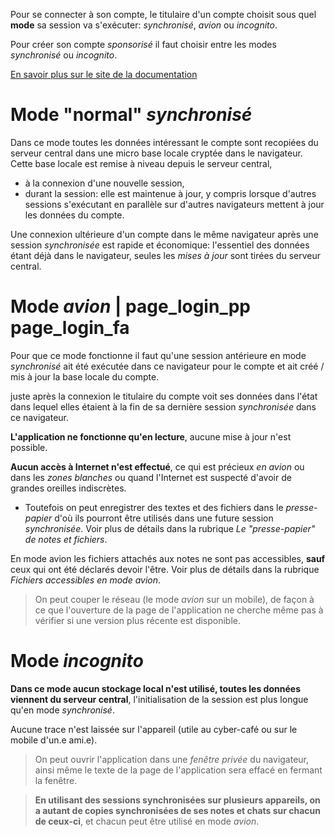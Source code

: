 Pour se connecter à son compte, le titulaire d'un compte choisit sous quel **mode** sa session va s'exécuter: _synchronisé_, _avion_ ou _incognito_.

Pour créer son compte _sponsorisé_ il faut choisir entre les modes _synchronisé_ ou _incognito_.

<a href="$$/appli/modessync.html" target="_blank">En savoir plus sur le site de la documentation</a>

# Mode "normal" _synchronisé_ 
Dans ce mode toutes les données intéressant le compte sont recopiées du serveur central dans une micro base locale cryptée dans le navigateur. Cette base locale est remise à niveau depuis le serveur central,
- à la connexion d'une nouvelle session,
- durant la session: elle est maintenue à jour, y compris lorsque d'autres sessions s'exécutant en parallèle sur d'autres navigateurs mettent à jour les données du compte.

Une connexion ultérieure d'un compte dans le même navigateur après une session _synchronisée_ est rapide et économique: l'essentiel des données étant déjà dans le navigateur, seules les _mises à jour_ sont tirées du serveur central.

# Mode _avion_ | page_login_pp page_login_fa
Pour que ce mode fonctionne il faut qu'une session antérieure en mode _synchronisé_ ait été exécutée dans ce navigateur pour le compte et ait créé / mis à jour la base locale du compte. 

juste après la connexion le titulaire du compte voit ses données dans l'état dans lequel elles étaient à la fin de sa dernière session _synchronisée_ dans ce navigateur.

**L'application ne fonctionne qu'en lecture**, aucune mise à jour n'est possible.

**Aucun accès à Internet n'est effectué**, ce qui est précieux _en avion_ ou dans les _zones blanches_ ou quand l'Internet est suspecté d'avoir de grandes oreilles indiscrètes.
- Toutefois on peut enregistrer des textes et des fichiers dans le _presse-papier_ d'où ils pourront être utilisés dans une future session _synchronisée_. Voir plus de détails dans la rubrique _Le "presse-papier" de notes et fichiers_.

En mode avion les fichiers attachés aux notes ne sont pas accessibles, **sauf** ceux qui ont été déclarés devoir l'être. Voir plus de détails dans la rubrique _Fichiers accessibles en mode avion_.

> On peut couper le réseau (le mode _avion_ sur un mobile), de façon à ce que l'ouverture de la page de l'application ne cherche même pas à vérifier si une version plus récente est disponible.

# Mode _incognito_
**Dans ce mode aucun stockage local n'est utilisé, toutes les données viennent du serveur central**, l'initialisation de la session est plus longue qu'en mode _synchronisé_. 

Aucune trace n'est laissée sur l'appareil (utile au cyber-café ou sur le mobile d'un.e ami.e).

> On peut ouvrir l'application dans une _fenêtre privée_ du navigateur, ainsi même le texte de la page de l'application sera effacé en fermant la fenêtre.

> **En utilisant des sessions synchronisées sur plusieurs appareils, on a autant de copies synchronisées de ses notes et chats sur chacun de ceux-ci**, et chacun peut être utilisé en mode _avion_.
